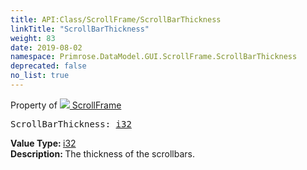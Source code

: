 ```yaml
---
title: API:Class/ScrollFrame/ScrollBarThickness
linkTitle: "ScrollBarThickness"
weight: 83
date: 2019-08-02
namespace: Primrose.DataModel.GUI.ScrollFrame.ScrollBarThickness
deprecated: false
no_list: true
---
```

Property of <a href="/docs/api-reference/Class/ScrollFrame"><img src="/icons/silk/frame.png"/>&nbsp;ScrollFrame</a>
<pre class="method-declaration">
ScrollBarThickness: <a class="type" href="/docs/api-reference/System/Primitives#int32">i32</a></pre>
<b>Value Type: </b>
<a class="type" href="/docs/api-reference/System/Primitives#int32">i32</a>
<br/>
<b>Description: </b>
The thickness of the scrollbars.

